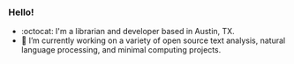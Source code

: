### Hello!
- :octocat: I'm a librarian and developer based in Austin, TX.
- 🌱 I’m currently working on a variety of open source text analysis, natural language processing, and minimal computing projects.

